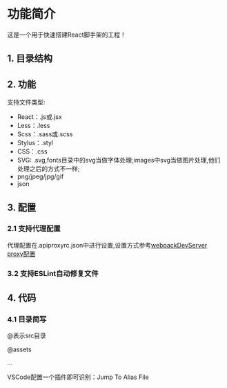# 功能简介

这是一个用于快速搭建React脚手架的工程！

## 1. 目录结构

## 2. 功能
支持文件类型:

+ React：.js或.jsx
+ Less：.less
+ Scss：.sass或.scss
+ Stylus：.styl
+ CSS：.css
+ SVG: .svg,fonts目录中的svg当做字体处理;images中svg当做图片处理,他们处理之后的方式不一样;
+ png/jpeg/jpg/gif
+ json

## 3. 配置
### 2.1 支持代理配置
代理配置在.apiproxyrc.json中进行设置,设置方式参考[webpackDevServer proxy配置](https://webpack.docschina.org/configuration/dev-server/#devserver-proxy)
### 3.2 支持ESLint自动修复文件

## 4. 代码

### 4.1 目录简写

@表示src目录

@assets

...

VSCode配置一个插件即可识别：Jump To Alias File